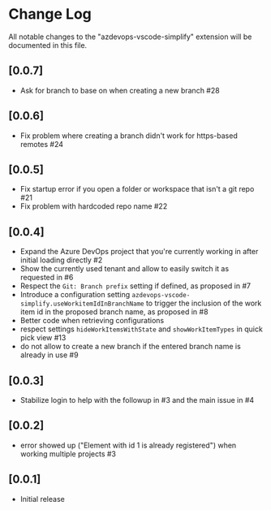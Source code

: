 # Change Log

All notable changes to the "azdevops-vscode-simplify" extension will be documented in this file.

## [0.0.7]

- Ask for branch to base on when creating a new branch #28

## [0.0.6]

- Fix problem where creating a branch didn't work for https-based remotes #24

## [0.0.5]

- Fix startup error if you open a folder or workspace that isn't a git repo #21
- Fix problem with hardcoded repo name #22

## [0.0.4]

- Expand the Azure DevOps project that you're currently working in after initial loading directly #2
- Show the currently used tenant and allow to easily switch it as requested in #6
- Respect the `Git: Branch prefix` setting if defined, as proposed in #7
- Introduce a configuration setting `azdevops-vscode-simplify.useWorkitemIdInBranchName` to trigger the inclusion of the work item id in the proposed branch name, as proposed in #8
- Better code when retrieving configurations
- respect settings `hideWorkItemsWithState` and `showWorkItemTypes` in quick pick view #13
- do not allow to create a new branch if the entered branch name is already in use #9

## [0.0.3]

- Stabilize login to help with the followup in #3 and the main issue in #4

## [0.0.2]

- error showed up ("Element with id 1 is already registered") when working multiple projects #3

## [0.0.1]

- Initial release